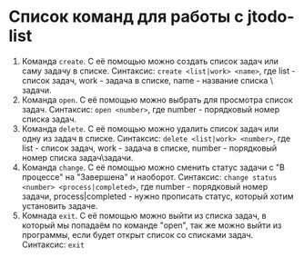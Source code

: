 # Список команд для работы с jtodo-list
1) Команда `create`.
С её помощью можно создать список задач или саму задачу в списке.
Синтаксис: `create <list|work> <name>`, где list - список задач, work - задача в списке, name - название списка \ задачи.
2) Команда `open`.
С её помощью можно выбрать для просмотра список задач.
Синтаксис: `open <number>`, где number - порядковый номер списка задач.
3) Команда `delete`.
С её помощью можно удалить список задач или одну из задач в списке.
Синтаксис: `delete <list|work> <number>`, где list - список задач, work - задача в списке, number - порядковый номер списка задач\задачи.
4) Команда `change`.
С её помощью можно сменить статус задачи с "В процессе" на "Завершена" и наоборот.
Синтаксис: `change status <number> <process|completed>`, где number - порядковый номер задачи, process|completed - нужно прописать статус, который хотим установить задаче.
5) Комнада `exit`.
С её помощью можно выйти из списка задач, в который мы попадаём по команде "open", так же можно выйти из программы, если будет открыт список со списками задач.
Синтаксис: `exit`

